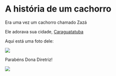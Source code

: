 # A história de um cachorro

Era uma vez um cachorro chamado Zazá

Ele adorava sua cidade, [Caraguatatuba](https://pt.wikipedia.org/wiki/Caraguatatuba) 

Aqui está uma foto dele:

![][Zyon]

Parabéns Dona Diretriz!

![](http://www.storytrap.com/wp-content/uploads/2015/01/urlbb.gif)


[Zyon]: https://caes101.files.wordpress.com/2012/11/filhote-de-cachorro-fofo.jpg
